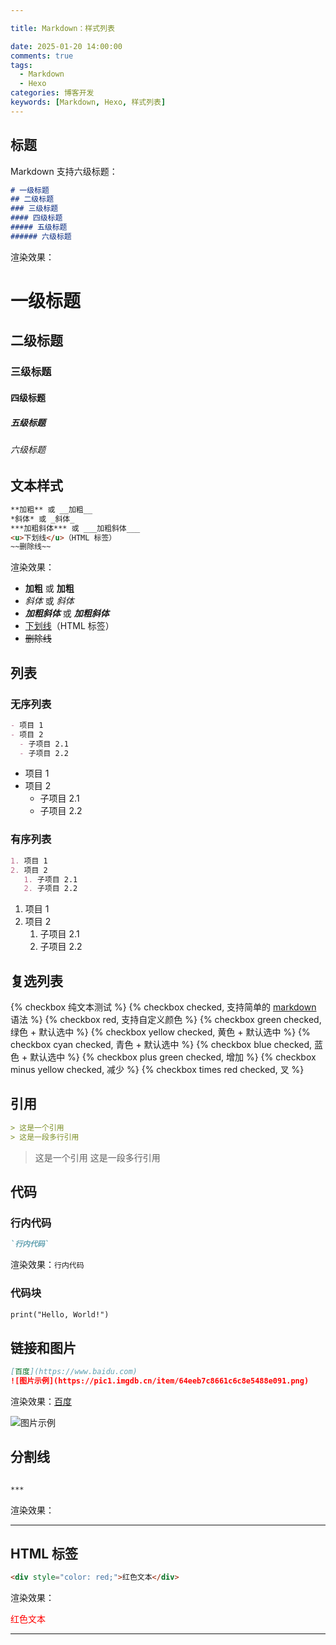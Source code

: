 ```yaml
---

title: Markdown：样式列表

date: 2025-01-20 14:00:00
comments: true
tags:
  - Markdown
  - Hexo
categories: 博客开发
keywords: [Markdown, Hexo, 样式列表]
---
```



## 标题
Markdown 支持六级标题：
```markdown
# 一级标题
## 二级标题
### 三级标题
#### 四级标题
##### 五级标题
###### 六级标题
```
渲染效果：
# 一级标题
## 二级标题
### 三级标题
#### 四级标题
##### 五级标题
###### 六级标题

## 文本样式
```markdown
**加粗** 或 __加粗__
*斜体* 或 _斜体_
***加粗斜体*** 或 ___加粗斜体___
<u>下划线</u>（HTML 标签）
~~删除线~~
```
渲染效果：
- **加粗** 或 __加粗__
- *斜体* 或 _斜体_
- ***加粗斜体*** 或 ___加粗斜体___
- <u>下划线</u>（HTML 标签）
- ~~删除线~~

## 列表
### 无序列表
```markdown
- 项目 1
- 项目 2
  - 子项目 2.1
  - 子项目 2.2
```
- 项目 1
- 项目 2
  - 子项目 2.1
  - 子项目 2.2

### 有序列表
```markdown
1. 项目 1
2. 项目 2
   1. 子项目 2.1
   2. 子项目 2.2
```
1. 项目 1
2. 项目 2
   1. 子项目 2.1
   2. 子项目 2.2

## 复选列表 
{% checkbox 纯文本测试 %}
{% checkbox checked, 支持简单的 [markdown](https://guides.github.com/features/mastering-markdown/) 语法 %}
{% checkbox red, 支持自定义颜色 %}
{% checkbox green checked, 绿色 + 默认选中 %}
{% checkbox yellow checked, 黄色 + 默认选中 %}
{% checkbox cyan checked, 青色 + 默认选中 %}
{% checkbox blue checked, 蓝色 + 默认选中 %}
{% checkbox plus green checked, 增加 %}
{% checkbox minus yellow checked, 减少 %}
{% checkbox times red checked, 叉 %}

## 引用
```markdown
> 这是一个引用
> 这是一段多行引用
```
> 这是一个引用
> 这是一段多行引用

## 代码
### 行内代码
```markdown
`行内代码`
```
渲染效果：`行内代码`

### 代码块

```markdown
print("Hello, World!")
```


## 链接和图片

```markdown
[百度](https://www.baidu.com)
![图片示例](https://pic1.imgdb.cn/item/64eeb7c8661c6c8e5488e091.png)
```

渲染效果：[百度](https://www.baidu.com)

![图片示例](https://pic1.imgdb.cn/item/64eeb7c8661c6c8e5488e091.png)



## 分割线
```markdown

***

```

渲染效果：

***



## HTML 标签
```markdown
<div style="color: red;">红色文本</div>
```

渲染效果：
<div style="color: red;">红色文本</div>

---


